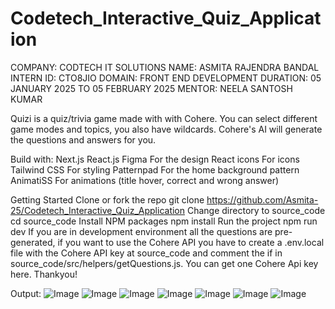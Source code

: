 # Codetech_Interactive_Quiz_Application

COMPANY: CODTECH IT SOLUTIONS
NAME: ASMITA RAJENDRA BANDAL 
INTERN ID: CTO8JIO
DOMAIN: FRONT END DEVELOPMENT
DURATION: 05 JANUARY 2025 TO 05 FEBRUARY 2025
MENTOR: NEELA SANTOSH KUMAR 

Quizi is a quiz/trivia game made with with Cohere. You can select different game modes and topics, you also have wildcards. Cohere's AI will generate the questions and answers for you.

Build with:
Next.js
React.js
Figma For the design
React icons For icons
Tailwind CSS For styling
Patternpad For the home background pattern
AnimatiSS For animations (title hover, correct and wrong answer)

Getting Started
Clone or fork the repo
git clone https://github.com/Asmita-25/Codetech_Interactive_Quiz_Application
Change directory to source_code
cd source_code
Install NPM packages
npm install
Run the project
npm run dev
If you are in development environment all the questions are pre-generated, if you want to use the Cohere API you have to create a .env.local file with the Cohere API key at source_code and comment the if in source_code/src/helpers/getQuestions.js. You can get one Cohere Api key here.
Thankyou!

Output:
![Image](https://github.com/user-attachments/assets/31391932-4082-42b2-89a2-d1780290108b)
![Image](https://github.com/user-attachments/assets/02005c82-7b41-4784-acc3-67f1a5797f5a)
![Image](https://github.com/user-attachments/assets/5c22c301-2eeb-4b65-8223-42220979fbf9)
![Image](https://github.com/user-attachments/assets/506bfe2b-7b92-4371-9991-d16b97445139)
![Image](https://github.com/user-attachments/assets/08e4ae9c-34a9-44af-97ca-7319e77a8c22)
![Image](https://github.com/user-attachments/assets/16d1db82-2a3b-4e50-add8-c60e71e50df0)
![Image](https://github.com/user-attachments/assets/6f44857b-32a6-4b6f-906d-5708d1cc2588)


